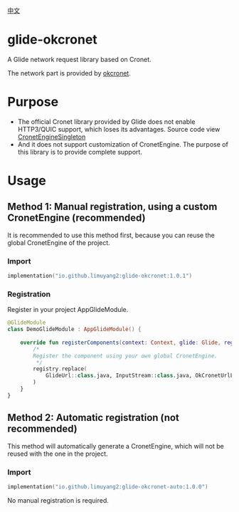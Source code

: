 [中文](https://github.com/limuyang2/glide-okcronet/blob/main/README_CN.md)
# glide-okcronet
A Glide network request library based on Cronet.

The network part is provided by [okcronet](https://github.com/limuyang2/okcronet).

# Purpose
* The official Cronet library provided by Glide does not enable HTTP3/QUIC support, which loses its advantages. Source code view [CronetEngineSingleton](https://github.com/bumptech/glide/blob/master/integration/cronet/src/main/java/com/bumptech/glide/integration/cronet/CronetEngineSingleton.java)
* And it does not support customization of CronetEngine. The purpose of this library is to provide complete support.

# Usage
## Method 1: Manual registration, using a custom CronetEngine (recommended)
It is recommended to use this method first, because you can reuse the global CronetEngine of the project.
### Import
```kotlin
implementation("io.github.limuyang2:glide-okcronet:1.0.1")
```

### Registration
Register in your project AppGlideModule.
```kotlin
@GlideModule
class DemoGlideModule : AppGlideModule() {
    
    override fun registerComponents(context: Context, glide: Glide, registry: Registry) {
        /*
        Register the component using your own global CronetEngine.
         */
        registry.replace(
            GlideUrl::class.java, InputStream::class.java, OkCronetUrlLoader.Factory(App.cronetEngine)
        )
    }
}
```

## Method 2: Automatic registration (not recommended)
This method will automatically generate a CronetEngine, which will not be reused with the one in the project.
### Import
```kotlin
implementation("io.github.limuyang2:glide-okcronet-auto:1.0.0")
```
No manual registration is required.

